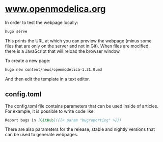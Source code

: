 # www.openmodelica.org

In order to test the webpage locally:

```bash
hugo serve
```

This prints the URL at which you can preview the webpage (minus some files that are only on the server and not in Git).
When files are modified, there is a JavaScript that will reload the browser window.

To create a new page:

```bash
hugo new content/news/openmodelica-1.21.0.md
```

And then edit the template in a text editor.

## config.toml

The config.toml file contains parameters that can be used inside of articles.
For example, it is possible to write code like:

```markdown
Report bugs in [GitHub]({{< param "bugreporting" >}})
```

There are also parameters for the release, stable and nightly versions that can be used to generate webpages.